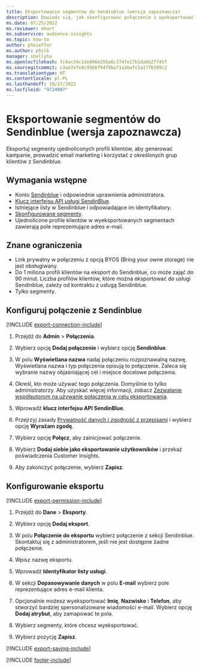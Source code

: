 ```yaml
---
title: Eksportowanie segmentów do Sendinblue (wersja zapoznawcza)
description: Dowiedz się, jak skonfigurować połączenie i wyeksportować je do usługi Sendinblue.
ms.date: 07/25/2022
ms.reviewer: mhart
ms.subservice: audience-insights
ms.topic: how-to
author: phkieffer
ms.author: philk
manager: shellyha
ms.openlocfilehash: fc4ac34c1de096e25ba6c374fe17b1da6b2f745f
ms.sourcegitcommit: c3ae7e7e0c9566f9479ba71a26afc5a17fb589c2
ms.translationtype: HT
ms.contentlocale: pl-PL
ms.lasthandoff: 10/27/2022
ms.locfileid: "9724907"
---
```

# <a name="export-segments-to-sendinblue-preview"></a>Eksportowanie segmentów do Sendinblue (wersja zapoznawcza)

Eksportuj segmenty ujednoliconych profili klientów, aby generować kampanie, prowadzić email marketing i korzystać z określonych grup klientów z Sendinblue.

## <a name="prerequisites"></a>Wymagania wstępne

- Konto [Sendinblue](https://www.sendinblue.com/) i odpowiednie uprawnienia administratora.
- [Klucz interfejsu API usługi SendinBlue](https://developers.sendinblue.com/docs/getting-started#:~:text=Get%20your%20API%20key&text=You%20can%20create%20one%20from,your%20settings%20This%20API%20key).
- Istniejące listy w Sendinblue i odpowiadające im identyfikatory.
- [Skonfigurowane segmenty](segments.md).
- Ujednolicone profile klientów w wyeksportowanych segmentach zawierają pole reprezentujące adres e-mail.

## <a name="known-limitations"></a>Znane ograniczenia

- Link prywatny w połączeniu z opcją BYOS (Bring your owne storage) nie jest obsługiwany.
- Do 1 miliona profili klientów na eksport do Sendinblue, co może zająć do 90 minut. Liczba profilów klientów, które można eksportować do usługi Sendinblue, zależy od kontraktu z usługą Sendinblue.
- Tylko segmenty.

## <a name="set-up-connection-to-sendinblue"></a>Konfiguruj połączenie z Sendinblue

[!INCLUDE [export-connection-include](includes/export-connection-admn.md)]

1. Przejdź do **Admin** > **Połączenia**.

1. Wybierz opcję **Dodaj połączenie** i wybierz opcję **Sendinblue**.

1. W polu **Wyświetlana nazwa** nadaj połączeniu rozpoznawalną nazwę. Wyświetlana nazwa i typ połączenia opisują to połączenie. Zaleca się wybranie nazwy objaśniającej cel i miejsce docelowe połączenia.

1. Określ, kto może używać tego połączenia. Domyślnie to tylko administratorzy. Aby uzyskać więcej informacji, zobacz [Zezwalanie współautorom na używanie połączenia w celu eksportowania](connections.md#allow-contributors-to-use-a-connection-for-exports).

1. Wprowadź **klucz interfejsu API SendinBlue**.

1. Przejrzyj zasady [Prywatność danych i zgodność z przepisami](connections.md#data-privacy-and-compliance) i wybierz opcję **Wyrażam zgodę**.

1. Wybierz opcję **Połącz**, aby zainicjować połączenie.

1. Wybierz **Dodaj siebie jako eksportowanie użytkowników** i przekaż poświadczenia Customer Insights.

1. Aby zakończyć połączenie, wybierz **Zapisz**.

## <a name="configure-an-export"></a>Konfigurowanie eksportu

[!INCLUDE [export-permission-include](includes/export-permission.md)]

1. Przejdź do **Dane** > **Eksporty**.

1. Wybierz opcję **Dodaj eksport**.

1. W polu **Połączenie do eksportu** wybierz połączenie z sekcji Sendinblue. Skontaktuj się z administratorem, jeśli nie jest dostępne żadne połączenie.

1. Wpisz nazwę eksportu.

1. Wprowadź **Identyfikator listy usługi**.

1. W sekcji **Dopasowywanie danych** w polu **E-mail** wybierz pole reprezentujące adres e-mail klienta.

1. Opcjonalnie możesz wyeksportować **Imię**, **Nazwisko** i **Telefon**, aby stworzyć bardziej spersonalizowane wiadomości e-mail. Wybierz opcję **Dodaj atrybut**, aby zamapować te pola.

1. Wybierz segmenty, które chcesz wyeksportować.

1. Wybierz pozycję **Zapisz**.

[!INCLUDE [export-saving-include](includes/export-saving.md)]

[!INCLUDE [footer-include](includes/footer-banner.md)]
